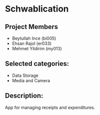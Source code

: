 # Schwablication

## Project Members

- Beytullah Ince (bi005)
- Ehsan Rajol (er033)
- Mehmet Yildirim (my013)

## Selected categories:

- Data Storage
- Media and Camera


## Description:

App for managing receipts and expenditures.